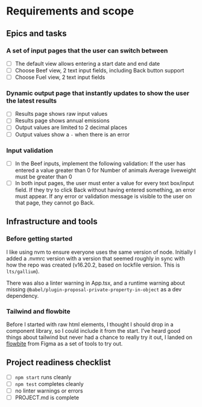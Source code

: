 # Requirements and scope

## Epics and tasks

### A set of input pages that the user can switch between

- [ ] The default view allows entering a start date and end date
- [ ] Choose Beef view, 2 text input fields, including Back button support
- [ ] Choose Fuel view, 2 text input fields

### Dynamic output page that instantly updates to show the user the latest results

- [ ] Results page shows raw input values
- [ ] Results page shows annual emissions
- [ ] Output values are limited to 2 decimal places
- [ ] Output values show a `-` when there is an error

### Input validation

- [ ] In the Beef inputs, implement the following validation: If the user has entered a value greater than 0 for Number of animals Average liveweight must be greater than 0
- [ ] In both input pages, the user must enter a value for every text box/input field. If they try to click Back without having entered something, an error must appear. If any error or validation message is visible to the user on that page, they cannot go Back.

## Infrastructure and tools

### Before getting started

I like using nvm to ensure everyone uses the same version of node. Initially I added a .nvmrc version with a version that seemed roughly in sync with how the repo was created (v16.20.2, based on lockfile version. This is `lts/gallium`).

There was also a linter warning in App.tsx, and a runtime warning about missing `@babel/plugin-proposal-private-property-in-object` as a dev dependency.

### Tailwind and flowbite

Before I started with raw html elements, I thought I should drop in a component library, so I could include it from the start. I've heard good things about tailwind but never had a chance to really try it out, I landed on [flowbite](https://flowbite.com/react/) from Figma as a set of tools to try out.

## Project readiness checklist

- [ ] `npm start` runs cleanly
- [ ] `npm test` completes cleanly
- [ ] no linter warnings or errors
- [ ] PROJECT.md is complete
